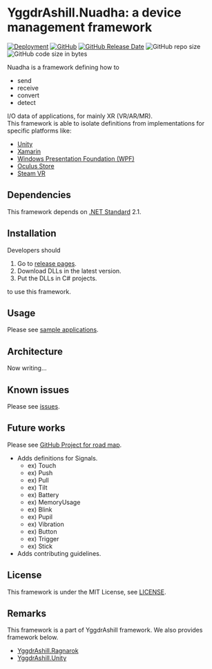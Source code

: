 # YggdrAshill.Nuadha: a device management framework

[![Deployment](https://github.com/do-i-know-it/YggdrAshill.Nuadha/actions/workflows/Deployment.yml/badge.svg)](https://github.com/do-i-know-it/YggdrAshill.Nuadha/actions/workflows/Deployment.yml)
[![GitHub](https://img.shields.io/github/license/do-i-know-it/YggdrAshill.Nuadha)](https://github.com/do-i-know-it/YggdrAshill.Nuadha/blob/main/LICENSE.md)
[![GitHub Release Date](https://img.shields.io/github/release-date/do-i-know-it/YggdrAshill.Nuadha)](https://github.com/do-i-know-it/YggdrAshill.Nuadha/releases)
![GitHub repo size](https://img.shields.io/github/repo-size/do-i-know-it/YggdrAshill.Nuadha)
![GitHub code size in bytes](https://img.shields.io/github/languages/code-size/do-i-know-it/YggdrAshill.Nuadha)

Nuadha is a framework defining how to

- send
- receive
- convert
- detect

I/O data of applications, for mainly XR (VR/AR/MR).  
This framework is able to isolate definitions from implementations for specific platforms like:

- [Unity](https://unity.com/ja)
- [Xamarin](https://docs.microsoft.com/ja-jp/xamarin/get-started/what-is-xamarin)
- [Windows Presentation Foundation (WPF)](https://docs.microsoft.com/ja-jp/visualstudio/designers/getting-started-with-wpf?view=vs-2019)
- [Oculus Store](https://www.oculus.com/)
- [Steam VR](https://store.steampowered.com/steamvr)

## Dependencies

This framework depends on [.NET Standard](https://docs.microsoft.com/ja-jp/dotnet/standard/net-standard) 2.1.

## Installation

Developers should

1. Go to [release pages](https://github.com/do-i-know-it/YggdrAshill.Nuadha/releases).
1. Download DLLs in the latest version.
1. Put the DLLs in C# projects.

to use this framework.

## Usage

Please see [sample applications](https://github.com/do-i-know-it/YggdrAshill.Nuadha/blob/main/YggdrAshill.Nuadha.Samples).

## Architecture

Now writing...

## Known issues

Please see [issues](https://github.com/do-i-know-it/YggdrAshill.Nuadha/issues).

## Future works

Please see [GitHub Project for road map](https://github.com/do-i-know-it/YggdrAshill.Nuadha/projects/1).

- Adds definitions for Signals.
  - ex) Touch
  - ex) Push
  - ex) Pull
  - ex) Tilt
  - ex) Battery
  - ex) MemoryUsage
  - ex) Blink
  - ex) Pupil
  - ex) Vibration
  - ex) Button
  - ex) Trigger
  - ex) Stick
- Adds contributing guidelines.

## License

This framework is under the MIT License, see [LICENSE](./LICENSE.md).

## Remarks

This framework is a part of YggdrAshill framework.
We also provides framework below.

- [YggdrAshill.Ragnarok](https://github.com/do-i-know-it/YggdrAshill.Ragnarok)
- [YggdrAshill.Unity](https://github.com/do-i-know-it/YggdrAshill.Unity)
